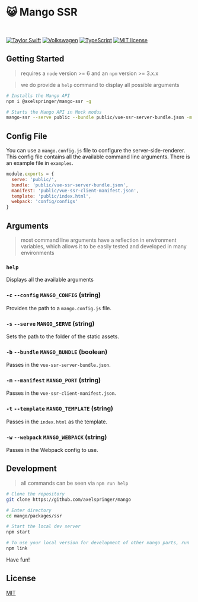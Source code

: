 # :smiley_cat: Mango SSR

<br/>

[![Taylor Swift](https://img.shields.io/badge/secured%20by-taylor%20swift-brightgreen.svg)](https://twitter.com/SwiftOnSecurity)
[![Volkswagen](https://auchenberg.github.io/volkswagen/volkswargen_ci.svg?v=1)](https://github.com/auchenberg/volkswagen)
[![TypeScript](https://badges.frapsoft.com/typescript/awesome/typescript.png?v=101)](https://github.com/ellerbrock/typescript-badges/)
[![MIT license](http://img.shields.io/badge/license-MIT-brightgreen.svg)](http://opensource.org/licenses/MIT)

## Getting Started

> requires a `node` version >= 6 and an `npm` version >= 3.x.x

> we do provide a `help` command to display all possible arguments

```bash
# Installs the Mango API
npm i @axelspringer/mango-ssr -g

# Starts the Mango API in Mock modus
mango-ssr --serve public --bundle public/vue-ssr-server-bundle.json -m public/vue-ssr-client-manifest.json -t public/index.html -w config/configs
```

## Config File

You can use a `mango.config.js` file to configure the server-side-renderer. This config file contains all the available command line arguments. There is an example file in `examples`.

```js
module.exports = {
  serve: 'public/',
  bundle: 'public/vue-ssr-server-bundle.json',
  manifest: 'public/vue-ssr-client-manifest.json',
  template: 'public/index.html',
  webpack: 'config/configs'
}
```

## Arguments

> most command line arguments have a reflection in environment variables, which allows it to be easily tested and developed in many environments

### `help`

Displays all the available arguments

### `-c` `--config` `MANGO_CONFIG` (string)

Provides the path to a `mango.config.js` file.

### `-s` `--serve` `MANGO_SERVE` (string)

Sets the path to the folder of the static assets.

### `-b` `--bundle` `MANGO_BUNDLE` (boolean)

Passes in the `vue-ssr-server-bundle.json`.

### `-m` `--manifest` `MANGO_PORT` (string)

Passes in the `vue-ssr-client-manifest.json`.

### `-t` `--template` `MANGO_TEMPLATE` (string)

Passes in the `index.html` as the template.

### `-w` `--webpack` `MANGO_WEBPACK` (string)

Passes in the Webpack config to use.

## Development

> all commands can be seen via `npm run help`

```bash
# Clone the repository
git clone https://github.com/axelspringer/mango

# Enter directory
cd mango/packages/ssr

# Start the local dev server
npm start

# To use your local version for development of other mango parts, run
npm link
```

Have fun!

## License
[MIT](/LICENSE)
